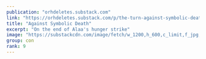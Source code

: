 ```yaml
---
publication: "orhdeletes.substack.com"
link: "https://orhdeletes.substack.com/p/the-turn-against-symbolic-death"
title: "Against Symbolic Death"
excerpt: "On the end of Alaa's hunger strike"
image: "https://substackcdn.com/image/fetch/w_1200,h_600,c_limit,f_jpg,q_auto:good,fl_progressive:steep/https%3A%2F%2Fbucketeer-e05bbc84-baa3-437e-9518-adb32be77984.s3.amazonaws.com%2Fpublic%2Fimages%2F45f5dbfc-ee10-43ec-b17f-1f4f590c3fe9_1550x1020.png"
group: con
rank: 9
---
```

